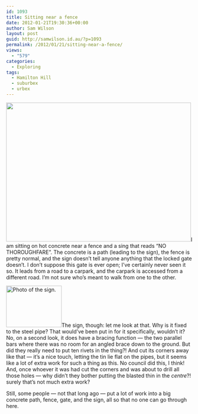 ```yaml
---
id: 1093
title: Sitting near a fence
date: 2012-01-21T19:30:36+00:00
author: Sam Wilson
layout: post
guid: http://samwilson.id.au/?p=1093
permalink: /2012/01/21/sitting-near-a-fence/
views:
  - "579"
categories:
  - Exploring
tags:
  - Hamilton Hill
  - suburbex
  - urbex
---
```

 <img src="http://samwilson.id.au/wp-content/uploads/2012/01/lock-500x375.jpg" alt="" title="Chained gate" width="500" height="375" class="alignleft size-medium wp-image-1094" srcset="https://samwilson.id.au/wp-content/uploads/2012/01/lock-500x375.jpg 500w, https://samwilson.id.au/wp-content/uploads/2012/01/lock-150x112.jpg 150w, https://samwilson.id.au/wp-content/uploads/2012/01/lock-1024x768.jpg 1024w" sizes="(max-width: 500px) 100vw, 500px" />I am sitting on hot concrete near a fence and a sing that reads “NO THOROUGHFARE”. The concrete is a path (leading to the sign), the fence is pretty normal, and the sign doesn’t tell anyone anything that the locked gate doesn’t. I don’t suppose this gate is ever open; I’ve certainly never seen it so. It leads from a road to a carpark, and the carpark is accessed from a different road. I’m not sure who’s meant to walk from one to the other.

[<img src="http://samwilson.id.au/wp-content/uploads/2012/01/sign-150x112.jpg" alt="Photo of the sign." title="&quot;No Thoroughfare&quot; sign" width="150" height="112" class="alignright size-thumbnail wp-image-1095" srcset="https://samwilson.id.au/wp-content/uploads/2012/01/sign-150x112.jpg 150w, https://samwilson.id.au/wp-content/uploads/2012/01/sign-500x375.jpg 500w, https://samwilson.id.au/wp-content/uploads/2012/01/sign-1024x768.jpg 1024w" sizes="(max-width: 150px) 100vw, 150px" />](http://samwilson.id.au/wp-content/uploads/2012/01/sign-1024x768.jpg)The sign, though: let me look at that. Why is it fixed to the steel pipe? That would’ve been put in for it specifically, wouldn’t it? No, on a second look, it does have a bracing function — the two parallel bars where there was no room for an angled brace down to the ground. But did they really need to put ten rivets in the thing?! And cut its corners away like that — it’s a nice touch, letting the tin lie flat on the pipes, but it seems like a lot of extra work for such a thing as this. No council did this, I think! And, once whoever it was had cut the corners and was about to drill all those holes — why didn’t they bother putting the blasted thin in the _centre_?! surely that’s not much extra work?

Still, some people — not that long ago — put a lot of work into a big concrete path, fence, gate, and the sign, all so that no one can go through here.